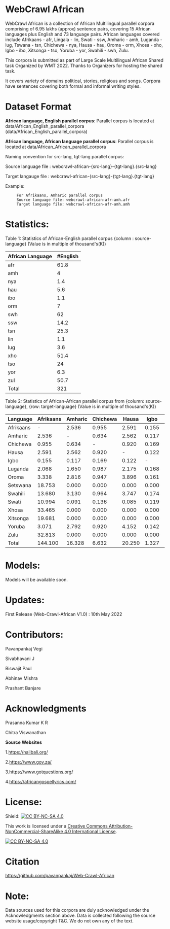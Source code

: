 # WebCrawl African
WebCrawl African is a collection of African Multilingual parallel corpora comprising of 6.95 lakhs (approx) sentence pairs, covering 15 African languages plus English and 73 language pairs. African languages covered include Afrikaans - afr, Lingala - lin, Swati - ssw, Amharic - amh, Luganda - lug, Tswana - tsn, Chichewa - nya, Hausa - hau, Oroma - orm, Xhosa - xho, Igbo - ibo, Xitsonga - tso, Yoruba - yor, Swahili - swh, Zulu. 

This corpora is submitted as part of Large Scale Multilingual African Shared task Organized by WMT 2022. Thanks to Organizers for hosting the shared task. 

It covers variety of domains political, stories, religious and songs. Corpora have sentences covering both formal and informal writing styles. 

# Dataset Format

**African language, English parallel corpus**: Parallel corpus is located at data/African_English_parallel_corpora (data/African_English_parallel_corpora)

**African language, African language parallel corpus**: Parallel corpus is located at data/African_African_parallel_corpora

Naming convention for src-lang, tgt-lang parallel corpus: 

Source language file : webcrawl-african-{src-lang}-{tgt-lang}.{src-lang}

Target langauge file : webcrawl-african-{src-lang}-{tgt-lang}.{tgt-lang}

Example:  
         
         For Afrikaans, Amharic parallel corpus 
         Source language file: webcrawl-african-afr-amh.afr
         Target language file: webcrawl-african-afr-amh.amh

# Statistics:

Table 1: Statistics of African-English parallel corpus {column : source-language} (Value is in multiple of thousand's(K))

African Language | #English |
--- | --- | 
afr | 61.8 |
amh | 4 |
nya | 1.4 |
hau | 5.6 |
ibo | 1.1 |
orm | 7 |
swh | 62 |
ssw | 14.2 |
tsn | 25.3 |
lin | 1.1 |
lug | 3.6 |
xho | 51.4 |
tso | 24 |
yor | 6.3 |
zul | 50.7 |
Total | 321 |


Table 2: Statistics of African-African parallel corpus from {column: source-language}, {row: target-language} (Value is in multiple of thousand's(K))

Language |Afrikaans | Amharic | Chichewa | Hausa | Igbo | Luganda | Oroma | Setswana | Swahili | Swati | Xhosa | Xitsonga | Yoruba | Zulu
--- | --- | --- | --- |--- |--- |--- |--- |--- |--- |--- |--- | --- | --- | --- |
Afrikaans | -	| 2.536	| 0.955	| 2.591	| 0.155	| 2.068	| 3.338	| 18.753	| 13.680	| 10.994	| 33.465	| 19.681	| 3.071	| 32.813
Amharic	| 2.536	| -	| 0.634	| 2.562	| 0.117	| 1.650	| 2.816	| 0.000	| 3.130	| 0.091	| 0.000	| 0.000	| 2.792	| 0.000
Chichewa	| 0.955	| 0.634	| -	| 0.920	| 0.169	| 0.987	| 0.947	| 0.000	| 0.964	| 0.136	| 0.000	| 0.000	| 0.920	| 0.000
Hausa	| 2.591	| 2.562	| 0.920	| -	| 0.122	| 2.175	| 3.896	| 0.000	| 3.747	| 0.085	| 0.000	| 0.000	| 4.152	| 0.000
Igbo	| 0.155	| 0.117	| 0.169	| 0.122	| -	| 0.168	| 0.161	| 0.000	| 0.174	| 0.119	| 0.000	| 0.000	| 0.142	| 0.000
Luganda	| 2.068	| 1.650	| 0.987	| 2.175	| 0.168	| -	| 2.139	| 0.000	| 2.130	| 0.116	| 0.000	| 0.000	| 2.266	| 0.000
Oroma	| 3.338	| 2.816	| 0.947	| 3.896	| 0.161	| 2.139	| -	| 0.000	| 4.583	| 0.123	| 0.000	| 0.000	| 4.333	| 0.000
Setswana	| 18.753	| 0.000	| 0.000	| 0.000	| 0.000	| 0.000	| 0.000	| -	| 0.000	| 11.140	| 19.694	| 19.442	| 0.000	| 18.904
Swahili	| 13.680	| 3.130	| 0.964	| 3.747	| 0.174	| 2.130	| 4.583	| 0.000	| -	| 0.133	| 0.000	| 0.000	| 4.134	| 0.000
Swati | 10.994	| 0.091	| 0.136	| 0.085	| 0.119	| 0.116	| 0.123	| 11.140	| 0.133	| -	| 11.274	| 11.515	| 0.118	| 11.139
Xhosa	| 33.465	| 0.000	| 0.000	| 0.000	| 0.000	| 0.000	| 0.000	| 19.694	| 0.000	| 11.274	| -	| 20.449	| 0.000	| 33.638
Xitsonga	| 19.681	| 0.000	| 0.000	| 0.000	| 0.000	| 0.000	| 0.000	| 19.442	| 0.000	| 11.515	| 20.449	| -	| 0.000	| 20.342
Yoruba	| 3.071	| 2.792	| 0.920	| 4.152	| 0.142	| 2.266	| 4.333	| 0.000	| 4.134	| 0.118	| 0.000	| 0.000	| -	| 0.000
Zulu	| 32.813	| 0.000	| 0.000	| 0.000	| 0.000	| 0.000	| 0.000	| 18.904	| 0.000	| 11.139	| 33.638	| 20.342	| 0.000	| - 
Total | 144.100   | 16.328	| 6.632	| 20.250	| 1.327	| 13.699	| 22.336	| 87.933 | 32.675 | 56.983| 118.520| 91.429	| 21.928	| 116.836 



# Models:

Models will be available soon.

# Updates:
First Release (Web-Crawl-African V1.0) : 10th May 2022

# Contributors:
Pavanpankaj Vegi

Sivabhavani J

Biswajit Paul

Abhinav Mishra

Prashant Banjare

# Acknowledgments
Prasanna Kumar K R

Chitra Viswanathan

**Source Websites** 

1.https://nalibali.org/

2.https://www.gov.za/

3.https://www.gotquestions.org/

4.https://africangospellyrics.com/




# License:

Shield: [![CC BY-NC-SA 4.0][cc-by-nc-sa-shield]][cc-by-nc-sa]

This work is licensed under a
[Creative Commons Attribution-NonCommercial-ShareAlike 4.0 International License][cc-by-nc-sa].

[![CC BY-NC-SA 4.0][cc-by-nc-sa-image]][cc-by-nc-sa]

[cc-by-nc-sa]: http://creativecommons.org/licenses/by-nc-sa/4.0/
[cc-by-nc-sa-image]: https://licensebuttons.net/l/by-nc-sa/4.0/88x31.png
[cc-by-nc-sa-shield]: https://img.shields.io/badge/License-CC%20BY--NC--SA%204.0-lightgrey.svg

# Citation
https://github.com/pavanpankaj/Web-Crawl-African


# Note:
Data sources used for this corpora are duly acknowledged under the Acknowledgments section above. Data is collected following the source website usage/copyright T&C. We do not own any of the text. 



